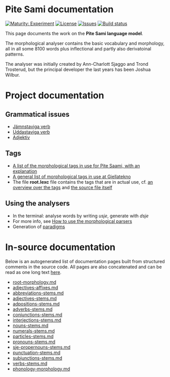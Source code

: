 # Pite Sami documentation

[![Maturity: Experiment](https://img.shields.io/badge/Maturity-Experiment-black.svg)](https://giellalt.github.io/MaturityClassification.html)
[![License](https://img.shields.io/github/license/giellalt/lang-sje)](https://raw.githubusercontent.com/giellalt/lang-sje/develop/LICENSE)
[![Issues](https://img.shields.io/github/issues/giellalt/lang-sje)](https://github.com/giellalt/lang-sje/issues)
[![Build status](https://github.com/giellalt/lang-sje/workflows/Speller%20CI+CD/badge.svg)](https://github.com/giellalt/lang-sje/actions)

This page documents the work on the **Pite Sami language model**. 

The morphological analyser contains the basic vocabulary and morphology, all in all some 8100 words
plus inflectional and partly also derivatoinal patterns.

The analyser was initially created by Ann-Charlott Sjaggo and Trond Trosterud,
but the principal developer the last years has been Joshua Wilbur.

# Project documentation

##  Grammatical issues

* [Jämnstaviga verb](Verbbojning_Pitesamiska_jamnst.html)
* [Uddastaviga verb](Verbbojning_Pitesamiska_uddast.html)
* [Adjektiv](Adjektivbojning.html)

## Tags

* [A list of the morphological tags in use for Pite Saami, with an explanation](docu-sje-grammartags.html)
* [A general list of morphological tags in use at Giellatekno](/lang/common/MorphologicalTags.html)
* The file **root.lexc** file contains the tags that are in actual use, cf. [an overview over the tags](root-morphology.html) and [the source file itself](https://github.com/giellalt/lang-sje/blob/develop/src/fst/root.lexc)


## Using the analysers

* In the terminal: analyse words by writing *usje*, generate with *dsje*
* For more info, see [How to use the morphological parsers](/tools/docu-sme-manual.html)
* Generation of [paradigms](http://giellatekno.uit.no/cgi/p-sje.nob.html)

# In-source documentation

Below is an autogenerated list of documentation pages built from structured comments in the source code. All pages are also concatenated and can be read as one long text [here](sje.md).
* [root-morphology.md](root-morphology.md)
* [adjectives-affixes.md](adjectives-affixes.md)
* [abbreviations-stems.md](abbreviations-stems.md)
* [adjectives-stems.md](adjectives-stems.md)
* [adpositions-stems.md](adpositions-stems.md)
* [adverbs-stems.md](adverbs-stems.md)
* [conjunctions-stems.md](conjunctions-stems.md)
* [interjections-stems.md](interjections-stems.md)
* [nouns-stems.md](nouns-stems.md)
* [numerals-stems.md](numerals-stems.md)
* [particles-stems.md](particles-stems.md)
* [pronouns-stems.md](pronouns-stems.md)
* [sje-propernouns-stems.md](sje-propernouns-stems.md)
* [punctuation-stems.md](punctuation-stems.md)
* [subjunctions-stems.md](subjunctions-stems.md)
* [verbs-stems.md](verbs-stems.md)
* [phonology-morphology.md](phonology-morphology.md)
